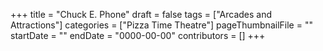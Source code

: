 +++
title = "Chuck E. Phone"
draft = false
tags = ["Arcades and Attractions"]
categories = ["Pizza Time Theatre"]
pageThumbnailFile = ""
startDate = ""
endDate = "0000-00-00"
contributors = []
+++
